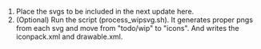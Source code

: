 1. Place the svgs to be included in the next update here.
2. (Optional) Run the script (process_wipsvg.sh). It generates proper pngs from each svg and move from "todo/wip" to "icons". And writes the iconpack.xml and drawable.xml.

